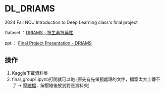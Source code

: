 # DL_DRIAMS
2024 Fall NCU  Introduction to Deep Learning class's final project

Dataset ：[DRIAMS - 抗生素抗藥性](https://www.kaggle.com/datasets/drscarlat/driams/codehttps://www.kaggle.com/datasets/drscarlat/driams/code)

ppt ： [Final Project Presentation - DRIAMS](https://docs.google.com/presentation/d/1C0Y9o0IngL1HkrAskizLj9HDPhQHzfP4xMjeHphG_4k/edit#slide=id.g323f05ea976_6_756)

## 操作
1. Kaggle下載資料集
2. final_group1.ipynb打開就可以跑 
   (原先有先做預處理的文件，檔案太大上傳不了 ->  [壓縮檔](https://drive.google.com/file/d/1dL1V7-twfyM_Cq91HyBxQ1c1oQSOV7Cg/view?usp=sharing)，解壓縮後放到對應資料夾)
